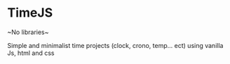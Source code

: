 # TimeJS

~No libraries~

Simple and minimalist time projects (clock, crono, temp... ect)
using vanilla Js, html and css
